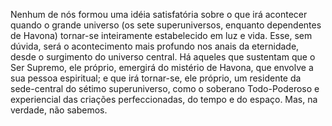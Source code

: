 ﻿Nenhum de nós formou uma idéia satisfatória sobre o que irá acontecer quando o grande universo (os sete superuniversos, enquanto dependentes de Havona) tornar-se inteiramente estabelecido em luz e vida. Esse, sem dúvida, será o acontecimento mais profundo nos anais da eternidade, desde o surgimento do universo central. Há aqueles que sustentam que o Ser Supremo, ele próprio, emergirá do mistério de Havona, que envolve a sua pessoa espiritual; e que irá tornar-se, ele próprio, um residente da sede-central do sétimo superuniverso, como o soberano Todo-Poderoso e experiencial das criações perfeccionadas, do tempo e do espaço. Mas, na verdade, não sabemos.